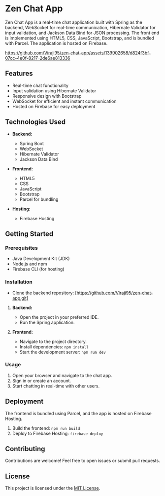 # Zen Chat App

Zen Chat App is a real-time chat application built with Spring as the backend, WebSocket for real-time communication, Hibernate Validator for input validation, and Jackson Data Bind for JSON processing. The front end is implemented using HTML5, CSS, JavaScript, Bootstrap, and is bundled with Parcel. The application is hosted on Firebase.



https://github.com/Viraji95/zen-chat-app/assets/139902658/d824f3bf-07cc-4e0f-8217-2de6ae813336



## Features

- Real-time chat functionality
- Input validation using Hibernate Validator
- Responsive design with Bootstrap
- WebSocket for efficient and instant communication
- Hosted on Firebase for easy deployment

## Technologies Used

- **Backend:**
  - Spring Boot
  - WebSocket
  - Hibernate Validator
  - Jackson Data Bind

- **Frontend:**
  - HTML5
  - CSS
  - JavaScript
  - Bootstrap
  - Parcel for bundling

- **Hosting:**
  - Firebase Hosting

## Getting Started

### Prerequisites

- Java Development Kit (JDK)
- Node.js and npm
- Firebase CLI (for hosting)

### Installation

 - Clone the backend repository: [https://github.com/Viraji95/zen-chat-app.git]

1. **Backend:**
   - Open the project in your preferred IDE.
   - Run the Spring application.

2. **Frontend:**
   - Navigate to the project directory.
   - Install dependencies: `npm install`
   - Start the development server: `npm run dev`

### Usage

1. Open your browser and navigate to the chat app.
2. Sign in or create an account.
3. Start chatting in real-time with other users.

## Deployment

The frontend is bundled using Parcel, and the app is hosted on Firebase Hosting.

1. Build the frontend: `npm run build`
2. Deploy to Firebase Hosting: `firebase deploy`

## Contributing

Contributions are welcome! Feel free to open issues or submit pull requests.

## License

This project is licensed under the [MIT License](LICENSE).
